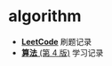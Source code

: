 

# algorithm

- **[LeetCode](https://leetcode-cn.com/)** 刷题记录
- [**算法** (第 4 版)](https://algs4.cs.princeton.edu/11model/)   学习记录


